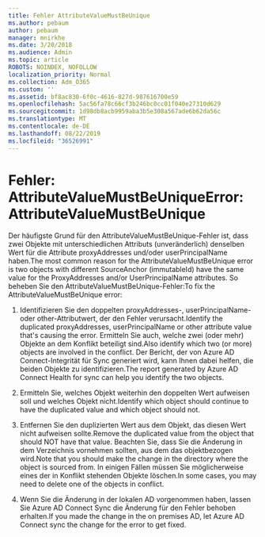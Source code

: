 ```yaml
---
title: Fehler AttributeValueMustBeUnique
ms.author: pebaum
author: pebaum
manager: mnirkhe
ms.date: 3/20/2018
ms.audience: Admin
ms.topic: article
ROBOTS: NOINDEX, NOFOLLOW
localization_priority: Normal
ms.collection: Adm_O365
ms.custom: ''
ms.assetid: bf8ac830-6f0c-4616-827d-987616700e59
ms.openlocfilehash: 5ac56fa78c66cf3b246bc0cc01f040e27310d629
ms.sourcegitcommit: 1d98db8acb9959aba3b5e308a567ade6b62da56c
ms.translationtype: MT
ms.contentlocale: de-DE
ms.lasthandoff: 08/22/2019
ms.locfileid: "36526991"
---
```

# <a name="error-attributevaluemustbeunique"></a><span data-ttu-id="c9459-102">Fehler: AttributeValueMustBeUnique</span><span class="sxs-lookup"><span data-stu-id="c9459-102">Error: AttributeValueMustBeUnique</span></span>

<span data-ttu-id="c9459-103">Der häufigste Grund für den AttributeValueMustBeUnique-Fehler ist, dass zwei Objekte mit unterschiedlichen Attributs (unveränderlich) denselben Wert für die Attribute proxyAddresses und/oder userPrincipalName haben.</span><span class="sxs-lookup"><span data-stu-id="c9459-103">The most common reason for the AttributeValueMustBeUnique error is two objects with different SourceAnchor (immutableId) have the same value for the ProxyAddresses and/or UserPrincipalName attributes.</span></span> <span data-ttu-id="c9459-104">So beheben Sie den AttributeValueMustBeUnique-Fehler:</span><span class="sxs-lookup"><span data-stu-id="c9459-104">To fix the AttributeValueMustBeUnique error:</span></span>
  
1. <span data-ttu-id="c9459-105">Identifizieren Sie den doppelten proxyAddresses-, userPrincipalName-oder other-Attributwert, der den Fehler verursacht.</span><span class="sxs-lookup"><span data-stu-id="c9459-105">Identify the duplicated proxyAddresses, userPrincipalName or other attribute value that's causing the error.</span></span> <span data-ttu-id="c9459-106">Ermitteln Sie auch, welche zwei (oder mehr) Objekte an dem Konflikt beteiligt sind.</span><span class="sxs-lookup"><span data-stu-id="c9459-106">Also identify which two (or more) objects are involved in the conflict.</span></span> <span data-ttu-id="c9459-107">Der Bericht, der von Azure AD Connect-Integrität für Sync generiert wird, kann Ihnen dabei helfen, die beiden Objekte zu identifizieren.</span><span class="sxs-lookup"><span data-stu-id="c9459-107">The report generated by Azure AD Connect Health for sync can help you identify the two objects.</span></span>
    
2. <span data-ttu-id="c9459-108">Ermitteln Sie, welches Objekt weiterhin den doppelten Wert aufweisen soll und welches Objekt nicht.</span><span class="sxs-lookup"><span data-stu-id="c9459-108">Identify which object should continue to have the duplicated value and which object should not.</span></span>
    
3. <span data-ttu-id="c9459-109">Entfernen Sie den duplizierten Wert aus dem Objekt, das diesen Wert nicht aufweisen sollte.</span><span class="sxs-lookup"><span data-stu-id="c9459-109">Remove the duplicated value from the object that should NOT have that value.</span></span> <span data-ttu-id="c9459-110">Beachten Sie, dass Sie die Änderung in dem Verzeichnis vornehmen sollten, aus dem das objektbezogen wird.</span><span class="sxs-lookup"><span data-stu-id="c9459-110">Note that you should make the change in the directory where the object is sourced from.</span></span> <span data-ttu-id="c9459-111">In einigen Fällen müssen Sie möglicherweise eines der in Konflikt stehenden Objekte löschen.</span><span class="sxs-lookup"><span data-stu-id="c9459-111">In some cases, you may need to delete one of the objects in conflict.</span></span>
    
4. <span data-ttu-id="c9459-112">Wenn Sie die Änderung in der lokalen AD vorgenommen haben, lassen Sie Azure AD Connect Sync die Änderung für den Fehler behoben erhalten.</span><span class="sxs-lookup"><span data-stu-id="c9459-112">If you made the change in the on premises AD, let Azure AD Connect sync the change for the error to get fixed.</span></span>
    


